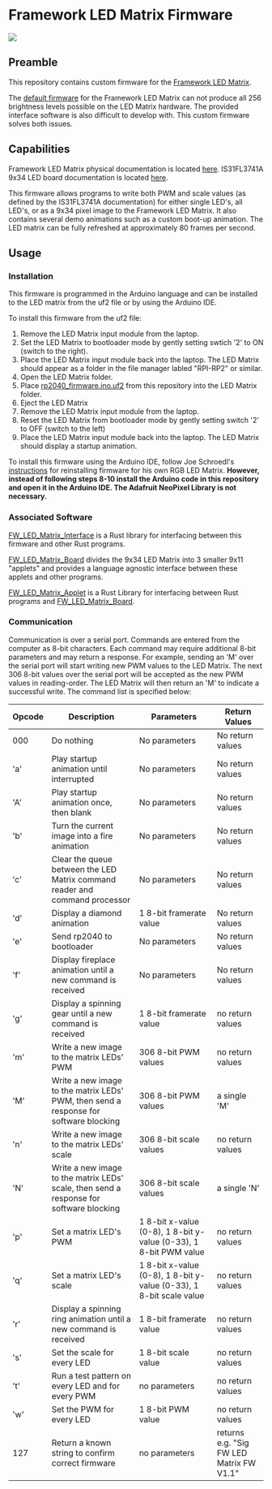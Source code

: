 # Framework LED Matrix Firmware
![](readme/matrix.gif)
## Preamble
This repository contains custom firmware for the [Framework LED Matrix](https://frame.work/products/16-led-matrix).

The [default firmware](https://github.com/FrameworkComputer/inputmodule-rs/tree/main) for the Framework LED Matrix can not produce all 256 brightness levels possible on the LED Matrix hardware. The provided interface software is also difficult to develop with. This custom firmware solves both issues. 
## Capabilities
Framework LED Matrix physical documentation is located [here](https://github.com/FrameworkComputer/InputModules/blob/main/Electrical/LEDMatrix/README.md).
IS31FL3741A 9x34 LED board documentation is located [here](https://lumissil.com/assets/pdf/core/IS31FL3741A_DS.pdf).

This firmware allows programs to write both PWM and scale values (as defined by the IS31FL3741A documentation) for either single LED's, all LED's, or as a 9x34 pixel image to the Framework LED Matrix. It also contains several demo animations such as a custom boot-up animation. The LED matrix can be fully refreshed at approximately 80 frames per second.
## Usage
### Installation
This firmware is programmed in the Arduino language and can be installed to the LED matrix from the uf2 file or by using the Arduino IDE.

To install this firmware from the uf2 file:
1. Remove the LED Matrix input module from the laptop.
2. Set the LED Matrix to bootloader mode by gently setting swtich '2' to ON (switch to the right).
3. Place the LED Matrix input module back into the laptop. The LED Matrix should appear as a folder in the file manager labled "RPI-RP2" or similar.
4. Open the LED Matrix folder.
5. Place [rp2040_firmware.ino.uf2](rp2040_firmware/build/rp2040.rp2040.generic/rp2040_firwmare.ino.uf2) from this repository into the LED Matrix folder.
6. Eject the LED Matrix
7. Remove the LED Matrix input module from the laptop.
8. Reset the LED Matrix from bootloader mode by gently setting switch '2' to OFF (switch to the left)
9. Place the LED Matrix input module back into the laptop. The LED Matrix should display a startup animation.

To install this firmware using the Arduino IDE, follow Joe Schroedl's [instructions](https://jschroedl.com/rgb-start/) for reinstalling firmware for his own RGB LED Matrix. **However, instead of following steps 8-10 install the Arduino code in this repository and open it in the Arduino IDE. The Adafruit NeoPixel Library is not necessary.**
### Associated Software
[FW_LED_Matrix_Interface](https://github.com/sigroot/FW_LED_Matrix_Interface) is a Rust library for interfacing between this firmware and other Rust programs.

[FW_LED_Matrix_Board](https://github.com/sigroot/FW_LED_Matrix_Board) divides the 9x34 LED Matrix into 3 smaller 9x11 "applets" and provides a language agnostic interface between these applets and other programs.

[FW_LED_Matrix_Applet](https://github.com/sigroot/FW_LED_Matrix_Applet) is a Rust Library for interfacing between Rust programs and [FW_LED_Matrix_Board](https://github.com/sigroot/FW_LED_Matrix_Board).
### Communication
Communication is over a serial port. Commands are entered from the computer as 8-bit characters. Each command may require additional 8-bit parameters and may return a response. For example, sending an 'M' over the serial port will start writing new PWM values to the LED Matrix. The next 306 8-bit values over the serial port will be accepted as the new PWM values in reading-order. The LED Matrix will then return an 'M' to indicate a successful write. The command list is specified below:

Opcode | Description | Parameters | Return Values
--- | --- | --- | ---
000 | Do nothing | No parameters | No return values
'a' | Play startup animation until interrupted | No parameters | No return values
'A' | Play startup animation once, then blank | No parameters | No return values
'b' | Turn the current image into a fire animation | No parameters | No return values
'c' | Clear the queue between the LED Matrix command reader and command processor | No parameters | No return values
'd' | Display a diamond animation | 1 8-bit framerate value | No return values
'e' | Send rp2040 to bootloader | No parameters | No return values
'f' | Display fireplace animation until a new command is received | No parameters | No return values
'g' | Display a spinning gear until a new command is received | 1 8-bit framerate value | no return values
'm' | Write a new image to the matrix LEDs' PWM | 306 8-bit PWM values | no return values
'M' | Write a new image to the matrix LEDs' PWM, then send a response for software blocking | 306 8-bit PWM values | a single 'M'
'n' | Write a new image to the matrix LEDs' scale | 306 8-bit scale values | no return values
'N' | Write a new image to the matrix LEDs' scale, then send a response for software blocking | 306 8-bit scale values | a single 'N'
'p' | Set a matrix LED's PWM | 1 8-bit x-value (0-8), 1 8-bit y-value (0-33), 1 8-bit PWM value | no return values
'q' | Set a matrix LED's scale | 1 8-bit x-value (0-8), 1 8-bit y-value (0-33), 1 8-bit scale value | no return values
'r' | Display a spinning ring animation until a new command is received | 1 8-bit framerate value | no return values
's' | Set the scale for every LED | 1 8-bit scale value | no return values
't' | Run a test pattern on every LED and for every PWM | no parameters | no return values
'w' | Set the PWM for every LED | 1 8-bit PWM value | no return values
127 | Return a known string to confirm correct firmware | no parameters | returns e.g. "Sig FW LED Matrix FW V1.1"

